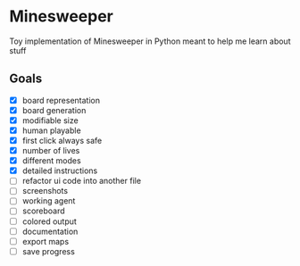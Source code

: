 # Minesweeper

Toy implementation of Minesweeper in Python meant to help me learn about stuff

## Goals

- [X] board representation
- [X] board generation
- [X] modifiable size
- [X] human playable
- [X] first click always safe
- [X] number of lives
- [X] different modes
- [X] detailed instructions
- [ ] refactor ui code into another file
- [ ] screenshots
- [ ] working agent
- [ ] scoreboard
- [ ] colored output
- [ ] documentation
- [ ] export maps
- [ ] save progress

<!-- ## Screenshots
 -->
